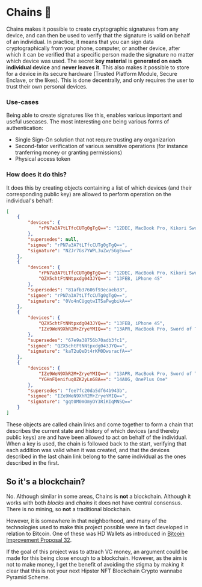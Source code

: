 # Chains 🔗

Chains makes it possible to create cryptographic signatures from any device, and can then be used to verify that the signature is valid on behalf of an individual. In practice, it means that you can sign data cryptographically from your phone, computer, or another device, after which it can be verified that a specific person made the signature no matter which device was used. The secret **key material** is **generated on each individual device** and **never leaves it**. This also makes it possible to store for a device in its secure hardware (Trusted Platform Module, Secure Enclave, or the likes). This is done decentrally, and only requires the user to trust their own personal devices.

### Use-cases

Being able to create signatures like this, enables various important and useful usecases. The most interesting one being various forms of authentication:

* Single Sign-On solution that not requre trusting any organizarion
* Second-fator verification of various sensitive operations (for instance tranferring money or granting permissions)
* Physical access token

### How does it do this?

It does this by creating objects containing a list of which devices (and their corresponding public key) are allowed to perform operation on the individual's behalf:

```json
[
	{
		"devices": {
			"rPN7a3A7tLTfcCUTg0gTgQ==": "12DEC, MacBook Pro, Kikori Sword"
		},
		"supersedes": null,
		"signee": "rPN7a3A7tLTfcCUTg0gTgQ==",
		"signature": "NZJr7Gs7YWPL3uZw/5GgEw=="
	},
	{
		"devices": {
			"rPN7a3A7tLTfcCUTg0gTgQ==": "12DEC, MacBook Pro, Kikori Sword",
			"QZX5chtFtNNtpxdg043JYQ==": "13FEB, iPhone 4S"
		},
		"supersedes": "81afb37606f93ecaeb33",
		"signee": "rPN7a3A7tLTfcCUTg0gTgQ==",
		"signature": "0Vo4nCUgqtwITSaFwgbikA=="
	},
	{
		"devices": {
			"QZX5chtFtNNtpxdg043JYQ==": "13FEB, iPhone 4S",
			"IZe9WeN9XhR2M+ZryeYMIQ==": "13APR, MacBook Pro, Sword of Time"
		},
		"supersedes": "67e9a38756b70adb3fc1",
		"signee": "QZX5chtFtNNtpxdg043JYQ==",
		"signature": "kaT2uQeDt4rKM0DwsracfA=="
	},
	{
		"devices": {
			"IZe9WeN9XhR2M+ZryeYMIQ==": "13APR, MacBook Pro, Sword of Time",
			"YGHnFQenifuq0ZK2yLn68A==": "14AUG, OnePlus One"
		},
		"supersedes": "fee7fc20da5df64b943b",
		"signee": "IZe9WeN9XhR2M+ZryeYMIQ==",
		"signature": "gqt0M0mOmyOY3RiKIqMNSQ=="
	}
]
```

These objects are called chain links and come together to form a chain that describes the current state and history of which devices (and thereby public keys) are and have been allowed to act on behalf of the individual. When a key is used, the chain is followed back to the start, verifying that each addition was valid when it was created, and that the devices described in the last chain link belong to the same individual as the ones described in the first.

## So it's a blockchain?

No. Although similar in some areas, Chains is **not** a blockchain. Although it works with both *blocks* and *chains* it does not have central consensus. There is no mining, so **not** a traditional blockchain.

However, it is somewhere in that neighborhood, and many of the technologies used to make this project possible were in fact developed in relation to Bitcoin. One of these was HD Wallets as introduced in [Bitcoin Improvement Proposal 32](https://en.bitcoin.it/wiki/BIP_0032).

If the goal of this project was to attrach VC money, an argument could be made for this being close enough to a blockchain. However, as the aim is not to make money, I get the benefit of avoiding the stigma by making it clear that this is not your next Hipster NFT Blockchain Crypto wannabe Pyramid Scheme.
